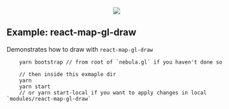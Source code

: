 <div align="center">
  <img src="https://avatars3.githubusercontent.com/u/2105791?v=3&s=200" />
</div>

## Example: react-map-gl-draw

Demonstrates how to draw with `react-map-gl-draw` 

```
    yarn bootstrap // from root of `nebula.gl` if you haven't done so
    
    // then inside this exmaple dir
    yarn
    yarn start 
    // or yarn start-local if you want to apply changes in local `modules/react-map-gl-draw`
```
